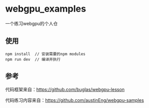 # webgpu_examples
一个练习webgpu的个人仓

## 使用
```
npm install  // 安装需要的npm modules
npm run dev  // 编译并执行
```

## 参考
代码框架来自：https://github.com/buglas/webgpu-lesson

代码练习内容来自：https://github.com/austinEng/webgpu-samples
